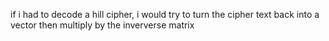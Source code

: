 if i had to decode a hill cipher, i would try to turn the cipher text back into a vector then multiply by the inververse matrix 
